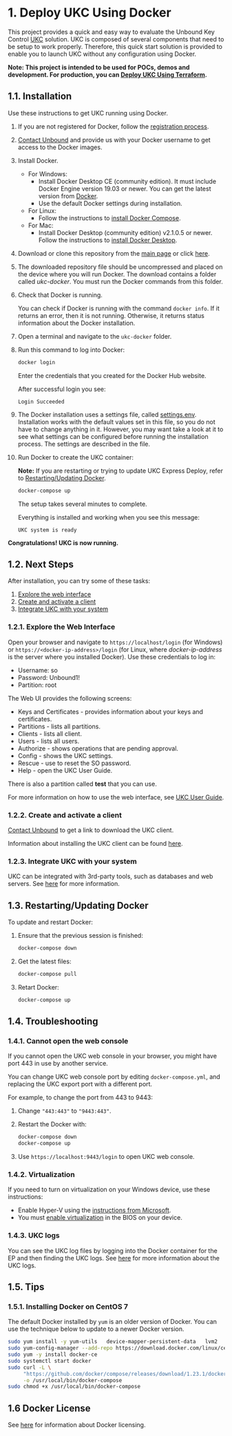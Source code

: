 # 1. Deploy UKC Using Docker

This project provides a quick and easy way to evaluate the Unbound Key Control [UKC](https://www.unboundtech.com/product/unbound-key-control/) solution. UKC is composed of several components that need to be setup to work properly. Therefore, this quick start solution is provided to enable you to launch UKC without any configuration using Docker.

**Note: This project is intended to be used for POCs, demos and development. For production, you can [Deploy UKC Using Terraform](../ukc-terraform/README.md).**

## 1.1. Installation

Use these instructions to get UKC running using Docker.
    
1. If you are not registered for Docker, follow the [registration process](https://hub.docker.com/?overlay=onboarding).
1. [Contact Unbound](https://www.unboundtech.com/company/contact-us/) and provide us with your Docker username to get access to the Docker images.
1. Install Docker.
    - For Windows:
        - Install Docker Desktop CE (community edition). It must include Docker Engine version 19.03 or newer. You can get the latest version from [Docker](https://hub.docker.com/?overlay=onboarding).
        - Use the default Docker settings during installation.
   - For Linux:
        - Follow the instructions to [install Docker Compose](https://docs.docker.com/compose/install/).
   - For Mac:
       - Install Docker Desktop (community edition) v2.1.0.5 or newer. Follow the instructions to [install Docker Desktop](https://docs.docker.com/compose/install/).
 
1. Download or clone this repository from the [main page](https://github.com/unbound-tech/UKC-Express-Deploy) or click [here](https://github.com/unbound-tech/UKC-Express-Deploy/archive/master.zip).
1. The downloaded repository file should be uncompressed and placed on the device where you will run Docker. The download contains a folder called *ukc-docker*. You must run the Docker commands from this folder.
1. Check that Docker is running.

    You can check if Docker is running with the command `docker info`. If it returns an error, then it is not running. Otherwise, it returns status information about the Docker installation.
1. Open a terminal and navigate to the `ukc-docker` folder.
1. Run this command to log into Docker:
    ```bash
	docker login
	```
	Enter the credentials that you created for the Docker Hub website.
	
	After successful login you see:
    ````
    Login Succeeded
    ````
    
1. The Docker installation uses a settings file, called [settings.env](./settings.env). Installation works with the default values set in this file, so you do not have to change anything in it. However, you may want take a look at it to see what settings can be configured before running the installation process. The settings are described in the file.
1. Run Docker to create the UKC container:

   **Note:** If you are restarting or trying to update UKC Express Deploy, refer to [Restarting/Updating Docker](#update).
   
    ```bash
    docker-compose up
    ```
    The setup takes several minutes to complete.
	
    Everything is installed and working when you see this message:
    ```
    UKC system is ready
    ```

**Congratulations! UKC is now running.**

## 1.2. Next Steps
After installation, you can try some of these tasks:
1. [Explore the web interface](./#webint)
1. [Create and activate a client](./#ukcclient)
1. [Integrate UKC with your system](./#integration)

<a name="webint"></a>
### 1.2.1. Explore the Web Interface
Open your browser and navigate to `https://localhost/login` (for Windows) or `https://<docker-ip-address>/login` (for Linux, where *docker-ip-address* is the server where you installed Docker). Use these credentials to log in:
- Username: so
- Password: Unbound1!
- Partition: root

The Web UI provides the following screens:

- Keys and Certificates - provides information about your keys and certificates.
- Partitions - lists all partitions.
- Clients - lists all client.
- Users - lists all users.
- Authorize - shows operations that are pending approval.
- Config - shows the UKC settings.
- Rescue - use to reset the SO password.
- Help - open the UKC User Guide.

There is also a partition called **test** that you can use.

For more information on how to use the web interface, see [UKC User Guide](https://www.unboundtech.com/docs/UKC/UKC_User_Guide/HTML/Content/Products/UKC-EKM/UKC_User_Guide/UI/A1.html).

<a name="ukcclient"></a>
### 1.2.2. Create and activate a client

[Contact Unbound](https://www.unboundtech.com/company/contact-us/) to get a link to download the UKC client.

Information about installing the UKC client can be found [here](https://www.unboundtech.com/docs/UKC/UKC_User_Guide/HTML/Content/Products/UKC-EKM/UKC_User_Guide/Installation/ClientInstallation.html#h2_1).

<a name="integration"></a>
### 1.2.3. Integrate UKC with your system

UKC can be integrated with 3rd-party tools, such as databases and web servers. See [here](https://www.unboundtech.com/docs/UKC/UKC_Integration_Guide/HTML/Content/Products/Unbound_Cover_Page.htm) for more information.

<a name="update"></a>
## 1.3. Restarting/Updating Docker

To update and restart Docker:

1. Ensure that the previous session is finished:
    ```bash
    docker-compose down
    ```
2. Get the latest files:
    ```bash
    docker-compose pull
    ```
3. Retart Docker:
    ```bash
    docker-compose up
    ```

## 1.4. Troubleshooting

### 1.4.1. Cannot open the web console

If you cannot open the UKC web console in your browser, you might have port 443 in use by another service.

You can change UKC web console port by editing `docker-compose.yml`, and replacing the UKC export port with a different port.

For example, to change the port from 443 to 9443: 
1. Change `"443:443"` to `"9443:443"`. 
2. Restart the Docker with:

    ```bash
    docker-compose down
    docker-compose up
    ```
3. Use `https://localhost:9443/login` to open UKC web console.

### 1.4.2. Virtualization

If you need to turn on virtualization on your Windows device, use these instructions:

- Enable Hyper-V using the [instructions from Microsoft](https://docs.microsoft.com/en-us/virtualization/hyper-v-on-windows/quick-start/enable-hyper-v).
- You must [enable virtualization](https://blogs.technet.microsoft.com/canitpro/2015/09/08/step-by-step-enabling-hyper-v-for-use-on-windows-10/) in the BIOS on your device.

### 1.4.3. UKC logs
You can see the UKC log files by logging into the Docker container for the EP and then finding the UKC logs. See [here](https://www.unboundtech.com/docs/UKC/UKC_User_Guide/HTML/Content/Products/UKC-EKM/UKC_User_Guide/Logs/A1.html) for more information about the UKC logs.

## 1.5. Tips

### 1.5.1. Installing Docker on CentOS 7

The default Docker installed by `yum` is an older version of Docker. You can use the technique below to update to a newer Docker version.

```bash
sudo yum install -y yum-utils   device-mapper-persistent-data   lvm2
sudo yum-config-manager --add-repo https://download.docker.com/linux/centos/docker-ce.repo
sudo yum -y install docker-ce
sudo systemctl start docker
sudo curl -L \
     "https://github.com/docker/compose/releases/download/1.23.1/docker-compose-$(uname -s)-$(uname -m)" \
     -o /usr/local/bin/docker-compose
sudo chmod +x /usr/local/bin/docker-compose
```

## 1.6 Docker License
See [here](https://docs.docker.com/docker-for-windows/opensource/) for information about Docker licensing.
